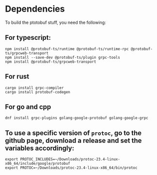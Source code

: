 # Dependencies

To build the ptotobuf stuff, you need the following:

## For typescript:

```
npm install @protobuf-ts/runtime @protobuf-ts/runtime-rpc @protobuf-ts/grpcweb-transport
npm install --save-dev @protobuf-ts/plugin grpc-tools
npm install @protobuf-ts/grpcweb-transport
```

## For rust

```
cargo install grpc-compiler
cargo install protobuf-codegen
```

## For go and cpp

```
dnf install grpc-plugins golang-google-protobuf golang-google-grpc
```

## To use a specific version of `protoc`, go to the github page, download a release and set the variables accordingly:
```
export PROTOC_INCLUDES=~/Downloads/protoc-23.4-linux-x86_64/include/google/protobuf
export PROTOC=~/Downloads/protoc-23.4-linux-x86_64/bin/protoc
```
